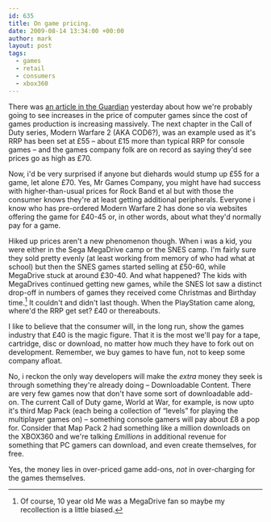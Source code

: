 ```yaml
---
id: 635
title: On game pricing.
date: 2009-08-14 13:34:00 +00:00
author: mark
layout: post
tags:
  - games
  - retail
  - consumers
  - xbox360
---
```

There was [an article in the Guardian](http://www.guardian.co.uk/technology/2009/aug/12/higher-prices-videogames) yesterday about how we're probably going to see increases in the price of computer games since the cost of games production is increasing massively. The next chapter in the Call of Duty series, Modern Warfare 2 (AKA COD6?), was an example used as it's RRP has been set at £55 &#8211; about £15 more than typical RRP for console games &#8211; and the games company folk are on record as saying they'd see prices go as high as £70.

Now, i'd be very surprised if anyone but diehards would stump up £55 for a game, let alone £70. Yes, Mr Games Company, you might have had success with higher-than-usual prices for Rock Band et al but with those the consumer knows they're at least getting additional peripherals. Everyone i know who has pre-ordered Modern Warfare 2 has done so via websites offering the game for £40-45 or, in other words, about what they'd normally pay for a game.

Hiked up prices aren't a new phenomenon though. When i was a kid, you were either in the Sega MegaDrive camp or the SNES camp. I'm fairly sure they sold pretty evenly (at least working from memory of who had what at school) but then the SNES games started selling at £50-60, while MegaDrive stuck at around £30-40. And what happened? The kids with MegaDrives continued getting new games, while the SNES lot saw a distinct drop-off in numbers of games they received come Christmas and Birthday time.[^fn-fanboy] It couldn't and didn't last though. When the PlayStation came along, where'd the RRP get set? £40 or thereabouts.

I like to believe that the consumer will, in the long run, show the games industry that £40 is the magic figure. That it is the most we'll pay for a tape, cartridge, disc or download, no matter how much they have to fork out on development. Remember, we buy games to have fun, not to keep some company afloat.

No, i reckon the only way developers will make the _extra_ money they seek is through something they're already doing &#8211; Downloadable Content. There are very few games now that don't have some sort of downloadable add-on. The current Call of Duty game, World at War, for example, is now upto it's third Map Pack (each being a collection of &#8220;levels&#8221; for playing the multiplayer games on) &#8211; something console gamers will pay about £8 a pop for. Consider that Map Pack 2 had something like a million downloads on the XBOX360 and we're talking £_millions_ in additional revenue for something that PC gamers can download, and even create themselves, for free.

Yes, the money lies in over-priced game add-ons, _not_ in over-charging for the games themselves.

[^fn-fanboy]: Of course, 10 year old Me was a MegaDrive fan so maybe my recollection is a little biased.
